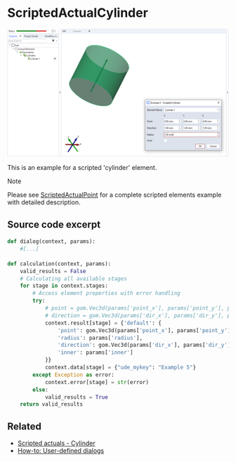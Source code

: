 # ScriptedActualCylinder

![Scripted cylinder element example](scripted_actual_cylinder.png)

This is an example for a scripted 'cylinder' element.

> [!NOTE]
> Please see [ScriptedActualPoint](https://github.com/ZEISS/zeiss-inspect-app-examples/blob/main/AppExamples/scripted_actuals/ScriptedActualPoint/doc/Documentation.md) for a complete scripted elements example with detailed description.

## Source code excerpt

```python
def dialog(context, params):
    #[...]

def calculation(context, params):
    valid_results = False
    # Calculating all available stages
    for stage in context.stages:
        # Access element properties with error handling
        try:
            # point = gom.Vec3d(params['point_x'], params['point_y'], params['point_z'])
            # direction = gom.Vec3d(params['dir_x'], params['dir_y'], params['dir_z'])
            context.result[stage] = {'default': {
                'point': gom.Vec3d(params['point_x'], params['point_y'], params['point_z']),
                'radius': params['radius'],
                'direction': gom.Vec3d(params['dir_x'], params['dir_y'], params['dir_z']),
                'inner': params['inner']
            }}
            context.data[stage] = {"ude_mykey": "Example 5"}
        except Exception as error:
            context.error[stage] = str(error)
        else:
            valid_results = True
    return valid_results
```

## Related

* [Scripted actuals - Cylinder](https://zeiss.github.io/zeiss-inspect-app-api/2025/python_api/scripted_elements_api.html#cylinder)
* [How-to: User-defined dialogs](https://zeiss.github.io/zeiss-inspect-app-api/2025/howtos/python_api_introduction/user_defined_dialogs.html)
